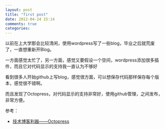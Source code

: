 ```yaml
---
layout: post
title: "first post"
date: 2012-04-24 15:14
comments: true
categories: 
---
```

以前在上大学那会比较清闲，使用wordpress写了一些blog，毕业之后就荒废了，一直想重新开Blog。

一方面感觉太忙了，另一方面，感觉又要假设一个空间，wordpress添加很多插件，而且它对代码显示的支持我一直认为不够好

看到很多人开始github上写blog，感觉很方面，可以想保存代码那样保存每个版本，感觉很不错啊。

而且发现了Octopress，对代码显示的支持非常好，使用github管理，之间发布，非常方便。

参考：
* [技术博客利器——Octopress](http://fancyoung.com/blog/octopress-study/)